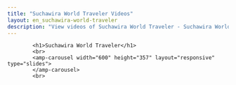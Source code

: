 ```yaml
---
title: "Suchawira World Traveler Videos"
layout: en_suchawira-world-traveler
description: "View videos of Suchawira World Traveler - Suchawira World Traveler is a comedy visual novel video game. Coming soon to Microsoft Windows and Xbox One."
---
```

			<h1>Suchawira World Traveler</h1>
			<br>			
            <amp-carousel width="600" height="357" layout="responsive" type="slides">
            </amp-carousel>
			<br>